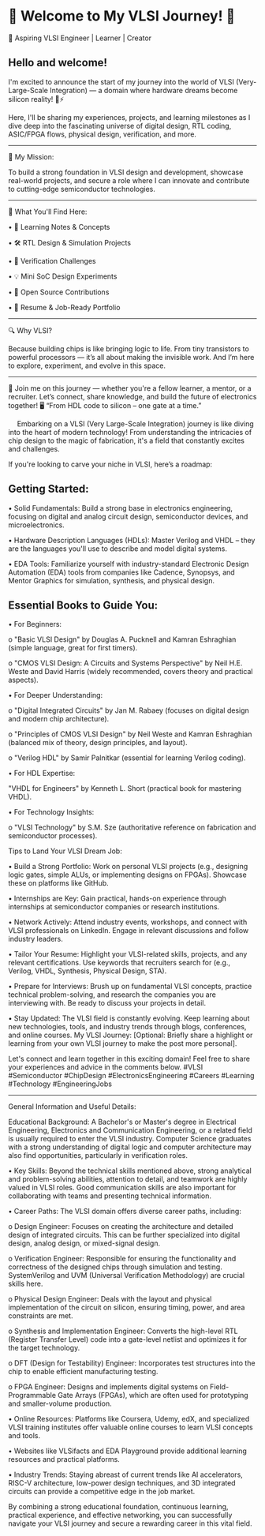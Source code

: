 

# 🌟 Welcome to My VLSI Journey! 🚀

🔧 Aspiring VLSI Engineer | Learner | Creator

## Hello and welcome!

I'm excited to announce the start of my journey into the world of VLSI (Very-Large-Scale Integration) — a domain where hardware dreams become silicon reality! 🧠⚡

Here, I'll be sharing my experiences, projects, and learning milestones as I dive deep into the fascinating universe of digital design, RTL coding, ASIC/FPGA flows, physical design, verification, and more.

________________________________________

🎯 My Mission:

To build a strong foundation in VLSI design and development, showcase real-world projects, and secure a role where I can innovate and contribute to cutting-edge semiconductor technologies.
________________________________________

💼 What You'll Find Here:

•	📘 Learning Notes & Concepts

•	🛠️ RTL Design & Simulation Projects

•	🧪 Verification Challenges

•	💡 Mini SoC Design Experiments

•	📂 Open Source Contributions

•	📑 Resume & Job-Ready Portfolio
________________________________________

🔍 Why VLSI?

Because building chips is like bringing logic to life. From tiny transistors to powerful processors — it’s all about making the invisible work. And I’m here to explore, experiment, and evolve in this space.
________________________________________

🔗 Join me on this journey — whether you're a fellow learner, a mentor, or a recruiter. Let’s connect, share knowledge, and build the future of electronics together!
🖥️ “From HDL code to silicon – one gate at a time.”

 
Embarking on a VLSI (Very Large-Scale Integration) journey is like diving into the heart of modern technology! From understanding the intricacies of chip design to the magic of fabrication, it's a field that constantly excites and challenges.

If you're looking to carve your niche in VLSI, here’s a roadmap:

## Getting Started:

•	Solid Fundamentals: Build a strong base in electronics engineering, focusing on digital and analog circuit design, semiconductor devices, and microelectronics.

•	Hardware Description Languages (HDLs): Master Verilog and VHDL – they are the languages you'll use to describe and model digital systems.

•	EDA Tools: Familiarize yourself with industry-standard Electronic Design Automation (EDA) tools from companies like Cadence, Synopsys, and Mentor Graphics for simulation, synthesis, and physical design.

## Essential Books to Guide You:

•	For Beginners: 

o	"Basic VLSI Design" by Douglas A. Pucknell and Kamran Eshraghian (simple language, great for first timers).

o	"CMOS VLSI Design: A Circuits and Systems Perspective" by Neil H.E. Weste and David Harris (widely recommended, covers theory and practical aspects).

•	For Deeper Understanding: 

o	"Digital Integrated Circuits" by Jan M. Rabaey (focuses on digital design and modern chip architecture).

o	"Principles of CMOS VLSI Design" by Neil Weste and Kamran Eshraghian (balanced mix of theory, design principles, and layout).

o	"Verilog HDL" by Samir Palnitkar (essential for learning Verilog coding).

•	For HDL Expertise:

"VHDL for Engineers" by Kenneth L. Short (practical book for mastering VHDL).

•	For Technology Insights:

o	"VLSI Technology" by S.M. Sze (authoritative reference on fabrication and semiconductor processes).

Tips to Land Your VLSI Dream Job:

•	Build a Strong Portfolio: Work on personal VLSI projects (e.g., designing logic gates, simple ALUs, or implementing designs on FPGAs). Showcase these on platforms like GitHub.

•	Internships are Key: Gain practical, hands-on experience through internships at semiconductor companies or research institutions.

•	Network Actively: Attend industry events, workshops, and connect with VLSI professionals on LinkedIn. Engage in relevant discussions and follow industry leaders.

•	Tailor Your Resume: Highlight your VLSI-related skills, projects, and any relevant certifications. Use keywords that recruiters search for (e.g., Verilog, VHDL, Synthesis, Physical Design, STA).

•	Prepare for Interviews: Brush up on fundamental VLSI concepts, practice technical problem-solving, and research the companies you are interviewing with. Be ready to discuss your projects in detail.

•	Stay Updated: The VLSI field is constantly evolving. Keep learning about new technologies, tools, and industry trends through blogs, conferences, and online courses.
My VLSI Journey: [Optional: Briefly share a highlight or learning from your own VLSI journey to make the post more personal].

Let's connect and learn together in this exciting domain! Feel free to share your experiences and advice in the comments below.
#VLSI #Semiconductor #ChipDesign #ElectronicsEngineering #Careers #Learning #Technology #EngineeringJobs

________________________________________

General Information and Useful Details:

Educational Background: A Bachelor's or Master's degree in Electrical Engineering, Electronics and Communication Engineering, or a related field is usually required to enter the VLSI industry. Computer Science graduates with a strong understanding of digital logic and computer architecture may also find opportunities, particularly in verification roles.

•	Key Skills: Beyond the technical skills mentioned above, strong analytical and problem-solving abilities, attention to detail, and teamwork are highly valued in VLSI roles. Good communication skills are also important for collaborating with teams and presenting technical information.

•	Career Paths: The VLSI domain offers diverse career paths, including: 

o	Design Engineer: Focuses on creating the architecture and detailed design of integrated circuits. This can be further specialized into digital design, analog design, or mixed-signal design.

o	Verification Engineer: Responsible for ensuring the functionality and correctness of the designed chips through simulation and testing. SystemVerilog and UVM (Universal Verification Methodology) are crucial skills here.

o	Physical Design Engineer: Deals with the layout and physical implementation of the circuit on silicon, ensuring timing, power, and area constraints are met.

o	Synthesis and Implementation Engineer: Converts the high-level RTL (Register Transfer Level) code into a gate-level netlist and optimizes it for the target technology.

o	DFT (Design for Testability) Engineer: Incorporates test structures into the chip to enable efficient manufacturing testing.

o	FPGA Engineer: Designs and implements digital systems on Field-Programmable Gate Arrays (FPGAs), which are often used for prototyping and smaller-volume production.

•	Online Resources: Platforms like Coursera, Udemy, edX, and specialized VLSI training institutes offer valuable online courses to learn VLSI concepts and tools. 

•	Websites like VLSifacts and EDA Playground provide additional learning resources and practical platforms.

•	Industry Trends: Staying abreast of current trends like AI accelerators, RISC-V architecture, low-power design techniques, and 3D integrated circuits can provide a competitive edge in the job market.

By combining a strong educational foundation, continuous learning, practical experience, and effective networking, you can successfully navigate your VLSI journey and secure a rewarding career in this vital field.


